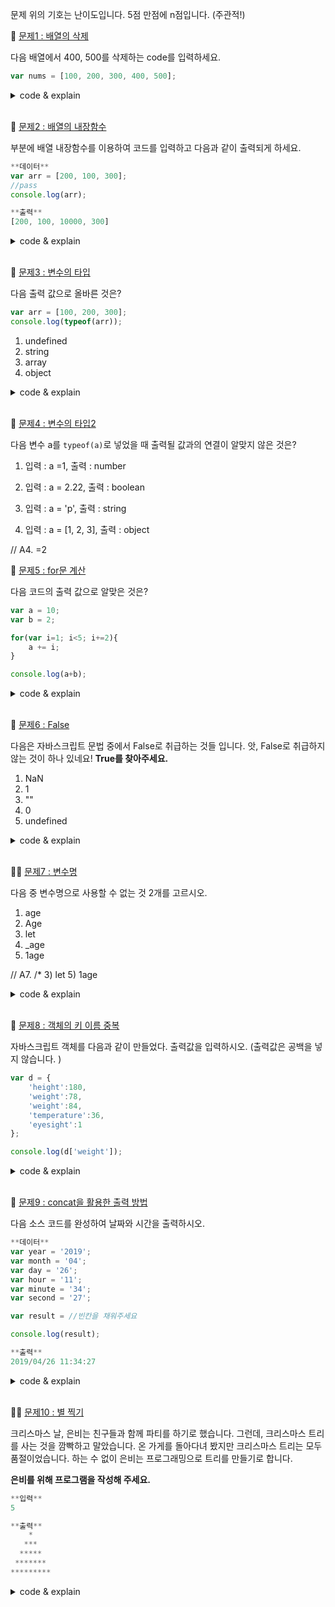 문제 위의 기호는 난이도입니다. 5점 만점에 n점입니다. (주관적!)


🛑
[문제1 : 배열의 삭제](https://www.notion.so/1-94677631c7b642a7bf3a60d93137f7b5)

다음 배열에서 400, 500를 삭제하는 code를 입력하세요.

```jsx
var nums = [100, 200, 300, 400, 500];
```


<details>

<summary>code & explain</summary>

```js
var nums = [100, 200, 300, 400, 500];
nums.splice(3, 2);
console.log(nums)
```

</details>

<br/>


🛑
[문제2 : 배열의 내장함수](https://www.notion.so/2-788973aacbf949dc81e98db31036d458)

<pass>부분에 배열 내장함수를 이용하여 코드를 입력하고 다음과 같이 출력되게 하세요.

```jsx
**데이터**
var arr = [200, 100, 300];
//pass
console.log(arr);

**출력**
[200, 100, 10000, 300]
```

<details>

<summary>code & explain</summary>

```js
var arr = [200, 100, 300];
arr.splice(2, 0, 10000);
console.log(arr);
```

</details>

<br/>


🛑
[문제3 : 변수의 타입](https://www.notion.so/3-8c063316324b42239786fd2c3e7bc105)

다음 출력 값으로 올바른 것은?

```jsx
var arr = [100, 200, 300];
console.log(typeof(arr));
```

1)  undefined
2)  string
3)  array
4)  object


<details>

<summary>code & explain</summary>
4

배열도 결국 객체입니다! 그리고 array라는 타입은 없읍니다.
</details>

<br/>


🛑
[문제4 : 변수의 타입2](https://www.notion.so/4-2-7c2a26a48d214a7d9e1c6d7164f76909)
    
다음 변수 a를 `typeof(a)`로 넣었을 때 출력될 값과의 연결이 알맞지 않은 것은?

1)  입력 : a =1,   출력 : number

2)  입력 : a = 2.22,   출력 : boolean

3)  입력 : a = 'p',   출력 : string

4)  입력 : a = [1, 2, 3],   출력 : object



// A4. =2


🛑
[문제5 : for문 계산](https://www.notion.so/5-for-638d3381b00f4e1d89d4350b089d491a)
    
다음 코드의 출력 값으로 알맞은 것은?

```jsx
var a = 10;
var b = 2;

for(var i=1; i<5; i+=2){
    a += i;
}

console.log(a+b);
```

<details>

<summary>code & explain</summary>

16

i는 1이랑 3밖에 돌지 않습니다.

</details>

<br/>


🛑
[문제6 : False](https://www.notion.so/6-False-75e3067aaa0c48c98ba1e19ef086fb71)

다음은 자바스크립트 문법 중에서 False로 취급하는 것들 입니다.
앗, False로 취급하지 않는 것이 하나 있네요! **True를 찾아주세요.**

1)  NaN
2)  1
3)  ""
4)  0
5)  undefined


<details>

<summary>code & explain</summary>

2

</details>

<br/>


🛑🛑
[문제7 : 변수명](https://www.notion.so/7-ade1039d89a547ec861ecbae6575a0af)

다음 중 변수명으로 사용할 수 없는 것 2개를 고르시오.

1)  age
2)  Age
3)  let
4)  _age
5)  1age


// A7. 
/*
3)  let
5)  1age

<details>

<summary>code & explain</summary>

정답은 '3번', '5번' 입니다.
JavaScript 식별자는 문자, 밑줄(_) 혹은 달러 기호($)로 시작해야하며
let 은 이미 JavaScript 문법에 존재하는 예약어라 사용이 불가능합니다.

</details>

<br/>




🛑
[문제8 : 객체의 키 이름 중복](https://www.notion.so/8-c59d74ba23ed46b68d304fb03ac1b341)

자바스크립트 객체를 다음과 같이 만들었다. 
출력값을 입력하시오. (출력값은 공백을 넣지 않습니다. )

```jsx
var d = {
    'height':180,
    'weight':78,
    'weight':84,
    'temperature':36,
    'eyesight':1
};

console.log(d['weight']);
```

<details>

<summary>code & explain</summary>

정답은 '84' 입니다. 
객체 내에서 중복 할당 가능!

</details>

<br/>

 🛑
[문제9 : concat을 활용한 출력 방법](https://www.notion.so/9-concat-1f73859ed0714620b8fb88fd0800edaf)

다음 소스 코드를 완성하여 날짜와 시간을 출력하시오.

```jsx
**데이터**
var year = '2019';
var month = '04';
var day = '26';
var hour = '11';
var minute = '34';
var second = '27';

var result = //빈칸을 채워주세요

console.log(result);

**출력**
2019/04/26 11:34:27
```

<details>

<summary>code & explain</summary>

```js
var year = '2019';
var month = '04';
var day = '26';
var hour = '11';
var minute = '34';
var second = '27';

var result = year.concat("/", month, "/", day, " ", hour, ":", minute, ":", second)

console.log(result);
```

</details>

<br/>



🛑🛑
[문제10 : 별 찍기](https://www.notion.so/10-26e59abc17d6492eb8fe8f8c20c632ca)

크리스마스 날, 은비는 친구들과 함께 파티를 하기로 했습니다. 그런데, 크리스마스 트리를 사는 것을 깜빡하고 말았습니다. 
온 가게를 돌아다녀 봤지만 크리스마스 트리는 모두 품절이었습니다. 하는 수 없이 은비는 프로그래밍으로 트리를 만들기로 합니다. 

**은비를 위해 프로그램을 작성해 주세요.**

```jsx
**입력**
5

**출력**
    *
   ***
  *****
 *******
*********
```

<details>

<summary>code & explain</summary>

```js
function makeTree(num) {
  let result = '';
  for (i = 0; i < num; i++) {
    result += ' '.repeat(num - i - 1) + '*'.repeat(2 * i + 1) + '\n'
  }
  return console.log(result);
}

makeTree(20);
```

</details>
